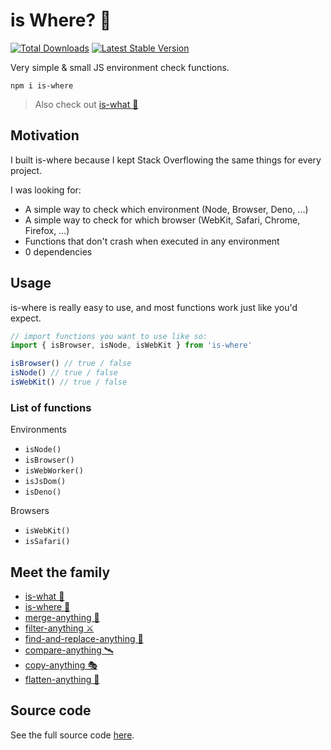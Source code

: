 # is Where? 🙈

<a href="https://www.npmjs.com/package/is-where"><img src="https://img.shields.io/npm/v/is-where.svg" alt="Total Downloads"></a>
<a href="https://www.npmjs.com/package/is-where"><img src="https://img.shields.io/npm/dw/is-where.svg" alt="Latest Stable Version"></a>

Very simple & small JS environment check functions.

```
npm i is-where
```

<!-- Or for deno available at: `"deno.land/x/is_where"` -->

> Also check out [is-what 🙉](https://github.com/mesqueeb/is-what)

## Motivation

I built is-where because I kept Stack Overflowing the same things for every project.

I was looking for:

- A simple way to check which environment (Node, Browser, Deno, ...)
- A simple way to check for which browser (WebKit, Safari, Chrome, Firefox, ...)
- Functions that don't crash when executed in any environment
- 0 dependencies

## Usage

is-where is really easy to use, and most functions work just like you'd expect.

```js
// import functions you want to use like so:
import { isBrowser, isNode, isWebKit } from 'is-where'
```

```js
isBrowser() // true / false
isNode() // true / false
isWebKit() // true / false
```

### List of functions

Environments

- `isNode()`
- `isBrowser()`
- `isWebWorker()`
- `isJsDom()`
- `isDeno()`

Browsers

- `isWebKit()`
- `isSafari()`

## Meet the family

- [is-what 🙉](https://github.com/mesqueeb/is-what)
- [is-where 🙈](https://github.com/mesqueeb/is-where)
- [merge-anything 🥡](https://github.com/mesqueeb/merge-anything)
- [filter-anything ⚔️](https://github.com/mesqueeb/filter-anything)
- [find-and-replace-anything 🎣](https://github.com/mesqueeb/find-and-replace-anything)
- [compare-anything 🛰](https://github.com/mesqueeb/compare-anything)
- [copy-anything 🎭](https://github.com/mesqueeb/copy-anything)
- [flatten-anything 🏏](https://github.com/mesqueeb/flatten-anything)

## Source code

See the full source code [here](https://github.com/mesqueeb/is-where/blob/production/src/index.ts).

